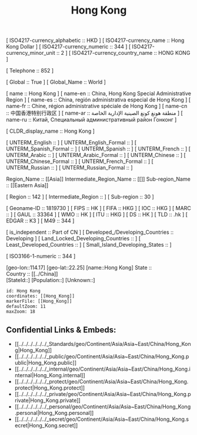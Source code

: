 ﻿---
location:
- 22.25
- 114.17
mapzoom:
- 7
- 12
mapmarker: city
type: Country
SpocWebEntityId: 31015
isDeleted: false
confidential: public
tags:
- geo/City
- geo/Country
license: "CC BY-SA 4.0"
isReadOnly: false
source: "https://datahub.io/core/country-codes"
cssclasses:
- Country
publish: true
title: "Hong Kong"
linkTitle: 
keywords: 
layout: 
draft: false
publishDate: 
expiryDate: 
aliases:
- "Hong Kong"
- "China, Hong Kong Special Administrative Region"
- "China, región administrativa especial de Hong Kong"
- "Chine, région administrative spéciale de Hong Kong"
- "منطقة هونغ كونغ الصينية الإدارية الخاصة"
- 中国香港特别行政区
- "Китай, Специальный административный район Гонконг"
Languages:
- zh-HK
- yue
- zh
- en
has_id_wikidata: Q8646
public_holiday:
- "[[/_Standards/WikiData/WD~Chinese New Year (Lunar New Year),131772]]"
- "[[/_Standards/WikiData/WD~Holy Saturday,186206]]"
- "[[/_Standards/WikiData/WD~New Year's Day,196627]]"
- "[[/_Standards/WikiData/WD~Easter Monday,209663]]"
- "[[/_Standards/WikiData/WD~Double Ninth Festival,463754]]"
- "[[/_Standards/WikiData/WD~Qingming Festival,718778]]"
- "[[/_Standards/WikiData/WD~Boxing Day,956699]]"
- "[[/_Standards/WikiData/WD~National Day of the People's Republic of China,1145566]]"
- "[[/_Standards/WikiData/WD~Duanwu Festival,1254268]]"
- "[[/_Standards/WikiData/WD~Buddha's birthday,5348941]]"
- "[[/_Standards/WikiData/WD~Hong Kong Special Administrative Region Establishment Day,13636529]]"
- "[[/_Standards/WikiData/WD~Chinese Mid-Autumn Festival,14931580]]"
- '[[/_Standards/WikiData/WD~Christmas,19809]]'
- "[[/_Standards/WikiData/WD~Good Friday,40317]]"
- "[[/_Standards/WikiData/WD~International Workers' Day,47499]]"
instance_of:
- '[[/_Standards/WikiData/WD~city-state,133442]]'
- "[[/_Standards/WikiData/WD~dependent territory,161243]]"
- '[[/_Standards/WikiData/WD~metropolis,200250]]'
- "[[/_Standards/WikiData/WD~global city,208511]]"
- "[[/_Standards/WikiData/WD~Special administrative region of China,779415]]"
- "[[/_Standards/WikiData/WD~big city,1549591]]"
- "[[/_Standards/WikiData/WD~country for sports,47488809]]"
- "[[/_Standards/WikiData/WD~customs territory of China,125470455]]"
- '[[/_Standards/WikiData/WD~city,515]]'
contains_the_administrative_territorial_entity:
- "[[/_Standards/WikiData/WD~Sai Kung District,155697]]"
- "[[/_Standards/WikiData/WD~Yau Tsim Mong District,157669]]"
- "[[/_Standards/WikiData/WD~Central and Western District,312485]]"
- "[[/_Standards/WikiData/WD~Sham Shui Po District,655626]]"
- "[[/_Standards/WikiData/WD~Eastern District,727054]]"
- "[[/_Standards/WikiData/WD~Islands District,752523]]"
- "[[/_Standards/WikiData/WD~North District,868032]]"
- "[[/_Standards/WikiData/WD~Yuen Long District,871442]]"
- "[[/_Standards/WikiData/WD~Kwun Tong District,875773]]"
- "[[/_Standards/WikiData/WD~Kwai Tsing District,877132]]"
- "[[/_Standards/WikiData/WD~Tai Po District,877813]]"
- "[[/_Standards/WikiData/WD~Wong Tai Sin District,878503]]"
- "[[/_Standards/WikiData/WD~Tsuen Wan District,878514]]"
- "[[/_Standards/WikiData/WD~Tuen Mun District,986383]]"
- "[[/_Standards/WikiData/WD~Kowloon City District,986415]]"
- "[[/_Standards/WikiData/WD~Southern District,986431]]"
- "[[/_Standards/WikiData/WD~Wan Chai District,986434]]"
- "[[/_Standards/WikiData/WD~Sha Tin District,15019]]"
anthem: "[[/_Standards/WikiData/WD~March of the Volunteers,156136]]"
member_of:
- "[[/_Standards/WikiData/WD~World Meteorological Organization,170424]]"
- "[[/_Standards/WikiData/WD~Asia-Pacific Economic Cooperation,170481]]"
- "[[/_Standards/WikiData/WD~Asian Development Bank,188822]]"
- "[[/_Standards/WikiData/WD~Bank for International Settlements,309195]]"
- '[[/_Standards/WikiData/WD~ICANN,485750]]'
- "[[/_Standards/WikiData/WD~World Customs Organization,605326]]"
- "[[/_Standards/WikiData/WD~Financial Action Task Force,681487]]"
- "[[/_Standards/WikiData/WD~Egmont Group of Financial Intelligence Units,5348119]]"
- "[[/_Standards/WikiData/WD~World Tourism Cities Federation,67652870]]"
- "[[/_Standards/WikiData/WD~World Trade Organization,7825]]"
- '[[/_Standards/WikiData/WD~Interpol,8475]]'
flag: "[[/_Standards/WikiData/WD~flag of Hong Kong,186456]]"
described_by_source:
- "[[/_Standards/WikiData/WD~Brockhaus and Efron Encyclopedic Dictionary,602358]]"
- "[[/_Standards/WikiData/WD~Encyclopædia Britannica 11th edition,867541]]"
- "[[/_Standards/WikiData/WD~Sytin Military Encyclopedia,4114391]]"
- "[[/_Standards/WikiData/WD~The New Student's Reference Work,16082057]]"
- "[[/_Standards/WikiData/WD~Small Brockhaus and Efron Encyclopedic Dictionary,19180675]]"
- "[[/_Standards/WikiData/WD~Encyclopædia Britannica Ninth Edition,20096917]]"
official_language: "[[/_Standards/WikiData/WD~Standard Chinese,727694]]"
language_used:
- "[[/_Standards/WikiData/WD~Standard Chinese,727694]]"
- "[[/_Standards/WikiData/WD~Yue Chinese,7033959]]"
- "[[/_Standards/WikiData/WD~Hong Kong Sign Language,17038844]]"
- '[[/_Standards/WikiData/WD~English,1860]]'
- '[[/_Standards/WikiData/WD~Cantonese,9186]]'
- '[[/_Standards/WikiData/WD~Mandarin,9192]]'
history_of_topic: "[[/_Standards/WikiData/WD~history of Hong Kong,733116]]"
has_seal_badge_or_sigil: "[[/_Standards/WikiData/WD~Emblem of Hong Kong,752790]]"
economy_of_topic: "[[/_Standards/WikiData/WD~economy of Hong Kong,785605]]"
culture: "[[/_Standards/WikiData/WD~culture of Hong Kong,836046]]"
highest_judicial_authority: "[[/_Standards/WikiData/WD~Court of Final Appeal,837636]]"
follows: "[[/_Standards/WikiData/WD~British Hong Kong,1054923]]"
highest_point: "[[/_Standards/WikiData/WD~Tai Mo Shan,1481864]]"
electrical_plug_type: "[[/_Standards/WikiData/WD~BS 1363,1528507]]"
central_bank: "[[/_Standards/WikiData/WD~Hong Kong Monetary Authority,1595286]]"
geography_of_topic: "[[/_Standards/WikiData/WD~geography of Hong Kong,2510174]]"
office_held_by_head_of_government: "[[/_Standards/WikiData/WD~Chief Executive of Hong Kong,2741486]]"
demographics_of_topic: "[[/_Standards/WikiData/WD~demographics of Hong Kong,2995098]]"
emergency_phone_number: '[[/_Standards/WikiData/WD~999,3086706]]'
has_list: "[[/_Standards/WikiData/WD~list of streets and roads in Hong Kong,6641545]]"
Wikimedia_outline: "[[/_Standards/WikiData/WD~outline of Hong Kong,7112289]]"
topic_s_main_Wikimedia_portal: "[[/_Standards/WikiData/WD~Portal_Hong Kong,7543445]]"
head_of_government: "[[/_Standards/WikiData/WD~John Lee,9051824]]"
driving_side: '[[/_Standards/WikiData/WD~left,13196750]]'
topic_s_main_template: "[[/_Standards/WikiData/WD~Template_Hong Kong topics,14335658]]"
foundational_text: '[[/_Standards/WikiData/WD~Q18894160,18894160]]'
permanent_duplicated_item: "[[/_Standards/WikiData/WD~Hong Kong,22704538]]"
topographic_map: "[[/_Standards/WikiData/WD~Atlas of Hong Kong,27983228]]"
coordinate_location: "Point(114.158611111 22.278333333)"
significant_event: "[[/_Standards/WikiData/WD~Law of the People's Republic of China on Safeguarding National Security in the Hong Kong Special Administrative Region,95976070]]"
open_data_portal: '[[/_Standards/WikiData/WD~data.gov.hk,97033976]]'
demonym:
- 港人
- honconguesa
- honconguês
- honconguesas
- honcongueses
- ḥongkonés
- ḥongkonesa
- hongkonguès
- hongkonguesa
- "Hong Kong people"
- Honkongano
- hongkonés
- hongkonesa
- hongkongilainen
- Hongkongais
- Hongkongaise
- Hongkongaises
- hongkonghese
- hongkonghesi
- 香港人
- 香港人
- 香港人
- 香港人
- 香港人
- 香港人
- 香港人
- "Hong Kong"
- Hongkonger
- hongkongi
- 香港人
- 香港人
BHCL_UUID: d8feb3c4-5177-4181-ad4f-7cddc77734f1
described_at_URL: "http://68k.news/index.php?section=nation&loc=HK"
nominal_GDP:
- 368911387845
- 359838598806
ISNI: 0000000121793140
image: "http://commons.wikimedia.org/wiki/Special:FilePath/Skyline%20over%20the%20Hong%20Kong%20Harbour.jpg"
MeSH_tree_code: Z01.252.474.164.450
diplomatic_relation:
- '[[/_Standards/WikiData/WD~Singapore,334]]'
- '[[/_Standards/WikiData/WD~Australia,408]]'
- "[[/_Standards/WikiData/WD~North Korea,423]]"
- '[[/_Standards/WikiData/WD~India,668]]'
- '[[/_Standards/WikiData/WD~Taiwan,865]]'
- '[[/_Standards/WikiData/WD~Thailand,869]]'
- '[[/_Standards/WikiData/WD~Philippines,928]]'
- '[[/_Standards/WikiData/WD~Macau,14773]]'
- '[[/_Standards/WikiData/WD~Canada,16]]'
- "[[/_Standards/WikiData/WD~United States,30]]"
- "[[/_Standards/WikiData/WD~United Kingdom,145]]"
religion_or_worldview:
- '[[/_Standards/WikiData/WD~Islam,432]]'
- '[[/_Standards/WikiData/WD~Buddhism,748]]'
- '[[/_Standards/WikiData/WD~Christianity,5043]]'
- '[[/_Standards/WikiData/WD~Hinduism,9089]]'
- '[[/_Standards/WikiData/WD~Judaism,9268]]'
- '[[/_Standards/WikiData/WD~Sikhism,9316]]'
- '[[/_Standards/WikiData/WD~Confucianism,9581]]'
- '[[/_Standards/WikiData/WD~Taoism,9598]]'
twinned_administrative_body: '[[/_Standards/WikiData/WD~Dubai,612]]'
present_in_work: "[[/_Standards/WikiData/WD~Civilization V,2385]]"
located_in_time_zone: '[[/_Standards/WikiData/WD~UTC+08_00,6985]]'
executive_body: "[[/_Standards/WikiData/WD~Government of Hong Kong,15164]]"
main_regulatory_text: "[[/_Standards/WikiData/WD~Basic Law of Hong Kong,15165]]"
shares_border_with:
- '[[/_Standards/WikiData/WD~Shenzhen,15174]]'
- '[[/_Standards/WikiData/WD~Guangdong,15175]]'
- '[[/_Standards/WikiData/WD~Zhuhai,59095]]'
located_in_or_next_to_body_of_water:
- "[[/_Standards/WikiData/WD~Shing Mun River,15274]]"
- "[[/_Standards/WikiData/WD~South China Sea,37660]]"
legislative_body: "[[/_Standards/WikiData/WD~Legislative Council of Hong Kong,19208]]"
different_from: "[[/_Standards/WikiData/WD~Hong Kong Island,19483]]"
part_of:
- "[[/_Standards/WikiData/WD~East Asia,27231]]"
- "[[/_Standards/WikiData/WD~People's Republic of China,148]]"
currency: "[[/_Standards/WikiData/WD~Hong Kong dollar,31015]]"
continent: '[[/_Standards/WikiData/WD~Asia,48]]'
country: "[[/_Standards/WikiData/WD~People's Republic of China,148]]"
located_in_the_administrative_territorial_entity: "[[/_Standards/WikiData/WD~People's Republic of China,148]]"
compulsory_education_minimum_age_: 6
elevation_above_sea_level: 7
age_of_consent: 16
compulsory_education_maximum_age_: 17
age_of_majority: 18
marriageable_age: 21
mains_voltage: 220
unemployment_rate:
- 2.8
- 2.9
- 3.1
- 3.3
- 3.4
- 4.3
- 5.2
- 5.8
Democracy_Index: 5.6
life_expectancy: 85
top_level_Internet_domain: '[[/_Standards/WikiData/WD~.hk,41639]]'
Happy_Planet_Index_score: 33.9
water_as_percent_of_area: 59.7
Inequality_adjusted_Human_Development_Index: 0.828
Human_Development_Index: 0.952
total_fertility_rate: 1.234
number_of_out_of_school_children: 35980
China_administrative_division_code: 81
GS1_country_code: 489
IAB_code: 1316
ISO_3166_1_numeric_code: 344
WOEID: 24865698
ISO_3166_2_code: CN-HK
X_Twitter_username: discoverhk
Krugosvet_article: Earth_sciences/geografiya/GONKONG.html
Unicode_character: "\U0001F1ED\U0001F1F0"
GitHub_topic:
- hong-kong
- hongkong
subreddit: HongKong
Libris_URI: sq465stb0rn3d1m
name_in_kana: ホンコン
hashtag:
- 香港
- Hong_Kong
Commons_gallery: 香港
Baidu_Tieba_name: 香港
short_name:
- HKSAR
- "\U0001F1ED\U0001F1F0"
- HK
- 香港
official_name:
- "Hong Kong Special Administrative Region of the People's Republic of China"
- 中華人民共和國香港特別行政區
- "Hong Kong"
- 香港
M49_code: 344
maritime_identification_digits: 477
ISO_3166_1_alpha_3_code: HKG
IOC_country_code: HKG
male_population: 3382300
median_income: 35443
female_population: 4030800
ISO_3166_1_alpha_2_code: HK
WIPO_ST_3: HK
FIPS_10_4_countries_and_regions_: HK
HASC: HK
area:
- 1105.69
- 1649.34
- 2755.03
INSEE_countries_and_foreign_territories_code: 99230
flag_image: "http://commons.wikimedia.org/wiki/Special:FilePath/Flag%20of%20Hong%20Kong.svg"
native_label: 香港
social_media_followers: 654408
population: 7413070
seal_image: "http://commons.wikimedia.org/wiki/Special:FilePath/Regional%20Emblem%20of%20Hong%20Kong.svg"
coat_of_arms_image: "http://commons.wikimedia.org/wiki/Special:FilePath/Regional%20Emblem%20of%20Hong%20Kong.svg"
OmegaWiki_Defined_Meaning: 877508
Commons_category: "Hong Kong"
PM20_geo_code: B102
nighttime_view: "http://commons.wikimedia.org/wiki/Special:FilePath/Hong%20Kong%20Night%20Skyline.jpg"
panoramic_view: "http://commons.wikimedia.org/wiki/Special:FilePath/Kowloon%20Panorama%20by%20Ryan%20Cheng%202010.jpg"
place_name_sign: "http://commons.wikimedia.org/wiki/Special:FilePath/Hong%20Kong-Guangdong%20border%20on%20Hong%20Kong-Zhuhai-Macau%20Bridge%20%2820190221090153%29.jpg"
UN_LOCODE: HKHKG
U_S_National_Archives_Identifier: 10044840
detail_map: "http://commons.wikimedia.org/wiki/Special:FilePath/Hong%20Kong%20Railway%20Route%20Map%20en.svg"
Dreadnought_Project_page: Hong_Kong
inception: "1997-07-01T00:00:00Z"
geoshape: "http://commons.wikimedia.org/data/main/Data:Hong+Kong.map"
page_banner: "http://commons.wikimedia.org/wiki/Special:FilePath/Hong%20Kong%20banner.jpg"
locator_map_image: "http://commons.wikimedia.org/wiki/Special:FilePath/Hong%20Kong%20in%20China%20%28zoomed%29%20%28%2Ball%20claims%20hatched%29.svg"
logo_image: "http://commons.wikimedia.org/wiki/Special:FilePath/Hong%20Kong%20in%20Chinese%202.svg"
satellite_view: "http://commons.wikimedia.org/wiki/Special:FilePath/HongKong%20boundary%20from%20space.png"
location_map: "http://commons.wikimedia.org/wiki/Special:FilePath/Map%20of%20Hong%20Kong%2018%20Districts%20zh.svg"
official_website: "http://www.gov.hk"
streaming_media_URL: "https://www.skylinewebcams.com/en/webcam/china/hong-kong/hong-kong/china-hong-kong.html"
country_calling_code: +852
---

[	ISO4217-currency_alphabetic	 :: HKD ] 
[	ISO4217-currency_name	 :: Hong Kong Dollar ] 
[	ISO4217-currency_numeric	 :: 344 ] 
[	ISO4217-currency_minor_unit	 :: 2 ] 
[	ISO4217-currency_country_name	 :: HONG KONG ] 

[	Telephone	 :: 852 ] 

[	Global	 :: True ] 
[	Global_Name	 :: World ] 

[	name	 :: Hong Kong ] 
[	name-en	 :: China, Hong Kong Special Administrative Region ] 
[	name-es	 :: China, región administrativa especial de Hong Kong ] 
[	name-fr	 :: Chine, région administrative spéciale de Hong Kong ] 
[	name-cn	 :: 中国香港特别行政区 ] 
[	name-ar	 :: منطقة هونغ كونغ الصينية الإدارية الخاصة ] 
[	name-ru	 :: Китай, Специальный административный район Гонконг ] 

[	CLDR_display_name	 :: Hong Kong ] 

[	UNTERM_English	 ::  ] 
[	UNTERM_English_Formal	 ::  ] 
[	UNTERM_Spanish_Formal	 ::  ] 
[	UNTERM_Spanish	 ::  ] 
[	UNTERM_French	 ::  ] 
[	UNTERM_Arabic	 ::  ] 
[	UNTERM_Arabic_Formal	 ::  ] 
[	UNTERM_Chinese	 ::  ] 
[	UNTERM_Chinese_Formal	 ::  ] 
[	UNTERM_French_Formal	 ::  ] 
[	UNTERM_Russian	 ::  ] 
[	UNTERM_Russian_Formal	 ::  ] 

Region_Name ::  [[Asia]] 
Intermediate_Region_Name ::  [[]] 
Sub-region_Name ::  [[Eastern Asia]]  

[	Region	 :: 142 ] 
[	Intermediate_Region	 ::  ] 
[	Sub-region	 :: 30 ] 

[	Geoname-ID	 :: 1819730 ] 
[	FIPS	 :: HK ] 
[	FIFA	 :: HKG ] 
[	IOC	 :: HKG ] 
[	MARC	 ::  ] 
[	GAUL	 :: 33364 ] 
[	WMO	 :: HK ] 
[	ITU	 :: HKG ] 
[	DS	 :: HK ] 
[	TLD	 :: .hk ] 
[	EDGAR	 :: K3 ] 
[	M49	 :: 344 ] 

[	is_independent	 :: Part of CN ] 
[	Developed_/Developing_Countries	 :: Developing ] 
[	Land_Locked_Developing_Countries	 ::  ] 
[	Least_Developed_Countries	 ::  ] 
[	Small_Island_Developing_States	 ::  ] 

[	ISO3166-1-numeric	 :: 344 ] 




[geo-lon::114.17] 
[geo-lat::22.25] 
[name::Hong Kong] 
State ::  
Country :: [[../China]]  
[StateId::] 
[Population::] 
[Unknown::] 


```leaflet
id: Hong Kong
coordinates: [[Hong_Kong]] 
markerFile: [[Hong_Kong]] 
defaultZoom: 11 
maxZoom: 18
```


## Confidential Links & Embeds: 
- [[../../../../../../_Standards/geo/Continent/Asia/Asia~East/China/Hong_Kong|Hong_Kong]] 
- [[../../../../../../_public/geo/Continent/Asia/Asia~East/China/Hong_Kong.public|Hong_Kong.public]] 
- [[../../../../../../_internal/geo/Continent/Asia/Asia~East/China/Hong_Kong.internal|Hong_Kong.internal]] 
- [[../../../../../../_protect/geo/Continent/Asia/Asia~East/China/Hong_Kong.protect|Hong_Kong.protect]] 
- [[../../../../../../_private/geo/Continent/Asia/Asia~East/China/Hong_Kong.private|Hong_Kong.private]] 
- [[../../../../../../_personal/geo/Continent/Asia/Asia~East/China/Hong_Kong.personal|Hong_Kong.personal]] 
- [[../../../../../../_secret/geo/Continent/Asia/Asia~East/China/Hong_Kong.secret|Hong_Kong.secret]] 
